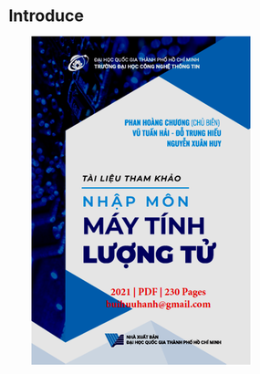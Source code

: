 # Introduce

<figure><img src=".gitbook/assets/intro_library.png" alt=""><figcaption></figcaption></figure>
